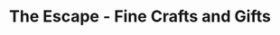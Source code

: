 ---
title: "The Escape - Fine Crafts and Gifts"
url: /georgetown/the-escape-fine-crafts-and-gifts/
shop: Andenken
---